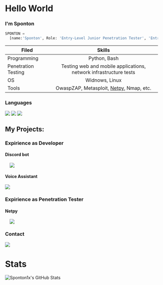 # Hello World
<h3>I'm Sponton</h3>

```py
SPONTON = 
  [name:'Sponton', Role: 'Entry-Level Junior Penetration Tester', 'Entry-Level Junior Developer']
```

| Filed         | Skills              |
| ------------- |:-------------------:|
| Programming   | Python, Bash        |
| Penetration Testing | Testing web and mobile applications, network infrastructure tests|
| OS            | Widnows, Linux      |
| Tools         | OwaspZAP, Metasploit, [Netpy](https://github.com/Sponton1x/Netpy), Nmap, etc.|

<h3>Languages</h3>
<div>
  <img src="https://img.shields.io/badge/python-v.3.9-blue?style=for-the-badge&logo=appveyor" />
  <img src="https://img.shields.io/badge/javascript-node.js-gold?style=for-the-badge&logo=appveyor" />
  <img src="https://img.shields.io/badge/bash-v.5.12-red?style=for-the-badge&logo=appveyor" />
</div>


<h2>My Projects:</h2>

<h3>Expirience as Developer</h3>
<h4>Discord bot</h4>
<div style="margin:15px">
  <img href="https://github.com/Sponton1x/Discord.bot" src="https://github-readme-stats.vercel.app/api/pin?username=Sponton1x&repo=Discord.bot&title_color=1fbf27&icon_color=f9f9f9&text_color=9f9f9f&bg_color=151515"/>
</div>

<h4>Voice Assistant</h4>
<div>
  <img href="https://github.com/Sponton1x/Discord.bot" src="https://github-readme-stats.vercel.app/api/pin?username=Sponton1x&repo=Voice-Assistant&title_color=1fbf27&icon_color=f9f9f9&text_color=9f9f9f&bg_color=151515"/>
</div>

<h3>Expirience as Penetration Tester</h3>
<h4>Netpy</h4>
<div style="margin:15px">
  <img href="https://github.com/Sponton1x/Netpy" src="https://github-readme-stats.vercel.app/api/pin?username=Sponton1x&repo=Netpy&title_color=1fbf27&icon_color=f9f9f9&text_color=9f9f9f&bg_color=151515"/>
</div>

<h3>Contact</h3> 
<div>
  <img src="https://img.shields.io/badge/Discord-%235865F2.svg?style=for-the-badge&logo=discord&logoColor=white?style=for-the-badge&logo=appveyor" />
</div>

 # Stats<br>
 <img align="left" alt="Sponton1x's GitHub Stats" src="https://github-readme-stats.vercel.app/api?username=Sponton1x&show_icons=true&hide_border=true&theme=radical" />
